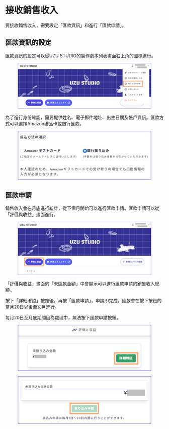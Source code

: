 # 接收銷售收入

要接收銷售收入，需要設定「匯款資訊」和進行「匯款申請」。

## 匯款資訊的設定

匯款資訊的設定可以從UZU STUDIO的製作劇本列表畫面右上角的圖標進行。

<figure><img src="../.gitbook/assets/image (135).png" alt=""><figcaption></figcaption></figure>

為了進行身份確認，需要提供姓名、電子郵件地址、出生日期及帳戶資訊。匯款方式可以選擇Amazon禮品卡或銀行匯款。

<figure><img src="../.gitbook/assets/image (136).png" alt="" width="563"><figcaption></figcaption></figure>

## 匯款申請

銷售收入會在月底進行統計，從下個月開始可以進行匯款申請。匯款申請可以從「評價與收益」畫面進行。

<figure><img src="../.gitbook/assets/image (137) (1).png" alt=""><figcaption></figcaption></figure>

「評價與收益」畫面的「未匯款金額」中會顯示可以進行匯款申請的銷售收入總額。

按下「詳細確認」按鈕後，再按「匯款申請」，申請即完成。匯款會在按下按鈕的當月20日以後至次月進行。

每月20日至月底期間因為處理中，無法按下匯款申請按鈕。

<figure><img src="../.gitbook/assets/image (138).png" alt="" width="563"><figcaption></figcaption></figure>

<figure><img src="../.gitbook/assets/image (139).png" alt="" width="563"><figcaption></figcaption></figure>
